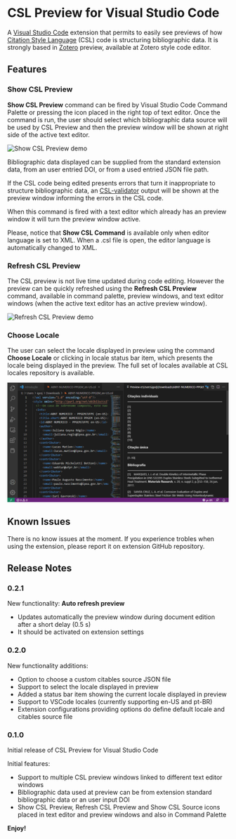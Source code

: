 # CSL Preview for Visual Studio Code

A [Visual Studio Code](https://code.visualstudio.com/) extension that permits to easily see previews of how [Citation Style Language](https://citationstyles.org/) (CSL) code is structuring bibliographic data. It is strongly based in [Zotero](https://www.zotero.org/) preview, available at Zotero style code editor.

## Features

### Show CSL Preview

**Show CSL Preview** command can be fired by Visual Studio Code Command Palette or pressing the icon placed in the right top of text editor. Once the command is run, the user should select which bibliographic data source will be used by CSL Preview and then the preview window will be shown at right side of the active text editor.

![Show CSL Preview demo](media/cslpreview-ex1.gif)

Bibliographic data displayed can be supplied from the standard extension data, from an user entried DOI, or from a used entried JSON file path.

If the CSL code being edited presents errors that turn it inappropriate to structure bibliographic data, an [CSL-validator](https://simonster.github.io/csl-validator.js/) output will be shown at the preview window informing the errors in the CSL code.

When this command is fired with a text editor which already has an preview window it will turn the preview window active.

Please, notice that **Show CSL Command** is available only when editor language is set to XML. When a .csl file is open, the editor language is automatically changed to XML.

### Refresh CSL Preview

The CSL preview is not live time updated during code editing. However the preview can be quickly refreshed using the **Refresh CSL Preview** command, available in command palette, preview windows, and text editor windows (when the active text editor has an active preview window).

![Refresh CSL Preview demo](media/cslpreview-ex2.gif)

### Choose Locale

The user can select the locale displayed in preview using the command **Choose Locale** or clicking in locale status bar item, which presents the locale being displayed in the preview. The full set of locales available at CSL locales repository is available.

![Choose Locale demo](media/cslpreview-ex3.gif)

## Known Issues

There is no know issues at the moment. If you experience trobles when using the extension, please report it on extension GitHub repository.

## Release Notes

### 0.2.1

New functionality: **Auto refresh preview**
* Updates automatically the preview window during document edition after a short delay (0.5 s)
* It should be activated on extension settings

### 0.2.0

New functionality additions:

* Option to choose a custom citables source JSON file
* Support to select the locale displayed in preview
* Added a status bar item showing the current locale displayed in preview
* Support to VSCode locales (currently supporting en-US and pt-BR)
* Extension configurations providing options do define default locale and citables source file

### 0.1.0

Initial release of CSL Preview for Visual Studio Code

Initial features:

* Support to multiple CSL preview windows linked to different text editor windows
* Bibliographic data used at preview can be from extension standard bibliographic data or an user input DOI
* Show CSL Preview, Refresh CSL Preview and Show CSL Source icons placed in text editor and preview windows and also in Command Palette

**Enjoy!**
